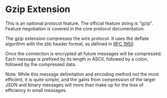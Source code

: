 Gzip Extension
==============

This is an optional protocol feature.  The official feature string is "gzip".
Feature negotiation is covered in the core protocol documentation.

The gzip extension compresses the wire protocol.  It uses the deflate algorithm
with the zlib header format, as defined in 
[RFC 1950](http://tools.ietf.org/html/rfc1950).

Once the connection is encrypted all future messages will be compressed.  Each
message is prefixed by its length in ASCII, followed by a colon, followed by
the compressed data.

Note: While this message delimitation and encoding method not the most
efficient, it is quite simple, and the gains from compression of the
larger JSON and binary messages will more than make up for the loss of
efficiency in small messages.
